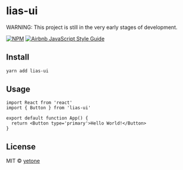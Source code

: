# lias-ui

WARNING: This project is still in the very early stages of development.

[![NPM](https://img.shields.io/npm/v/lias-ui.svg)](https://www.npmjs.com/package/lias-ui) [![Airbnb JavaScript Style Guide](https://badgen.net/badge/code%20style/airbnb/ff5a5f?icon=airbnb&cache=300)](https://airbnb.io/javascript)

## Install

```bash
yarn add lias-ui
```

## Usage

```tsx
import React from 'react'
import { Button } from 'lias-ui'

export default function App() {
  return <Button type='primary'>Hello World!</Button>
}
```

## License

MIT © [yetone](https://github.com/yetone)
